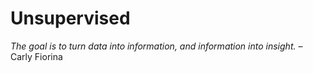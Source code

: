 # Unsupervised

*The goal is to turn data into information, and information into insight.* – Carly Fiorina
